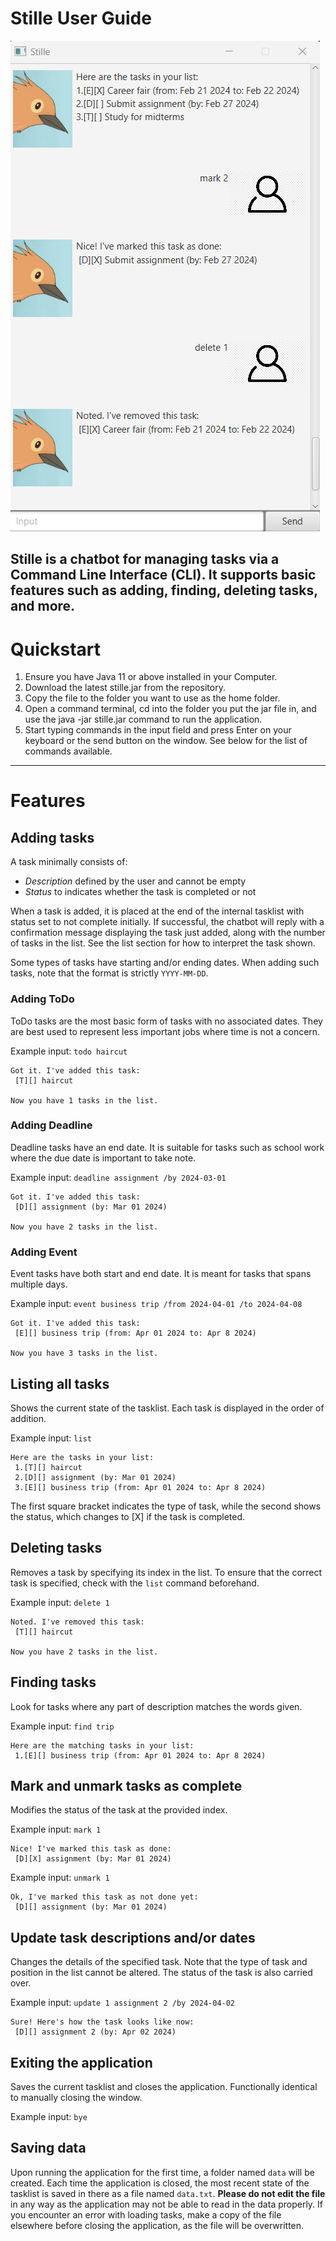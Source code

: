 # Stille User Guide


![](UI.png)

Stille is a chatbot for managing tasks via a **Command Line Interface** (CLI).
It supports basic features such as adding, finding, deleting tasks, and more.
---
# Quickstart
1. Ensure you have Java 11 or above installed in your Computer.
2. Download the latest stille.jar from the repository.
3. Copy the file to the folder you want to use as the home folder.
4. Open a command terminal, cd into the folder you put the jar file in, and use the java -jar stille.jar command to run the application.
5. Start typing commands in the input field and press Enter on your keyboard or the send button on the window. See below for the 
list of commands available.

---
# Features
## Adding tasks
A task minimally consists of: 
- _Description_ defined by the user and cannot be empty
- _Status_ to indicates whether the task is completed or not

When a task is added, it is placed at the end of the internal tasklist with status set to 
not complete initially. If successful, the chatbot will reply with a confirmation message
displaying the task just added, along with the number of tasks in the list. 
See the list section for how to interpret the task shown.

Some types of tasks have starting and/or ending dates. When adding such tasks, note that
the format is strictly `YYYY-MM-DD`.

### Adding ToDo
ToDo tasks are the most basic form of tasks with no associated dates. They are best
used to represent less important jobs where time is not a concern.

Example input: `todo haircut`
```
Got it. I've added this task:
 [T][] haircut
 
Now you have 1 tasks in the list.
```

### Adding Deadline

Deadline tasks have an end date. It is suitable for tasks such as school work where 
the due date is important to take note.

Example input: `deadline assignment /by 2024-03-01`

```
Got it. I've added this task:
 [D][] assignment (by: Mar 01 2024)
 
Now you have 2 tasks in the list.
```

### Adding Event
Event tasks have both start and end date. It is meant for tasks that spans multiple days.

Example input: `event business trip /from 2024-04-01 /to 2024-04-08`

```
Got it. I've added this task:
 [E][] business trip (from: Apr 01 2024 to: Apr 8 2024)
 
Now you have 3 tasks in the list.
```

## Listing all tasks
Shows the current state of the tasklist. Each task is displayed in the order of addition.

Example input: `list`
```
Here are the tasks in your list:
 1.[T][] haircut
 2.[D][] assignment (by: Mar 01 2024)
 3.[E][] business trip (from: Apr 01 2024 to: Apr 8 2024)
```
The first square bracket indicates the type of task, while the second
shows the status, which changes to [X] if the task is completed.

## Deleting tasks
Removes a task by specifying its index in the list. To ensure that the correct task is specified, 
check with the `list` command beforehand. 

Example input: `delete 1`
```
Noted. I've removed this task:
 [T][] haircut
 
Now you have 2 tasks in the list.
```

## Finding tasks
Look for tasks where any part of description matches the words given.

Example input: `find trip`
```
Here are the matching tasks in your list:
 1.[E][] business trip (from: Apr 01 2024 to: Apr 8 2024)
```

## Mark and unmark tasks as complete
Modifies the status of the task at the provided index.

Example input: `mark 1`
```
Nice! I've marked this task as done:
 [D][X] assignment (by: Mar 01 2024)
```

Example input: `unmark 1`
```
Ok, I've marked this task as not done yet:
 [D][] assignment (by: Mar 01 2024)
```

## Update task descriptions and/or dates
Changes the details of the specified task. Note that the type of task and position in the list 
cannot be altered. The status of the task is also carried over.

Example input: `update 1 assignment 2 /by 2024-04-02`
```
Sure! Here's how the task looks like now:
 [D][] assignment 2 (by: Apr 02 2024)
```

## Exiting the application
Saves the current tasklist and closes the application. Functionally identical to 
manually closing the window.

Example input: `bye`

## Saving data
Upon running the application for the first time, a folder named `data` will be created.
Each time the application is closed, the most recent state of the tasklist is saved in there
as a file named `data.txt`. **Please do not edit the file** in any way
as the application may not be able to read in the data properly. If you encounter an error with loading 
tasks, make a copy of the file elsewhere before closing the application, as the file will
be overwritten.